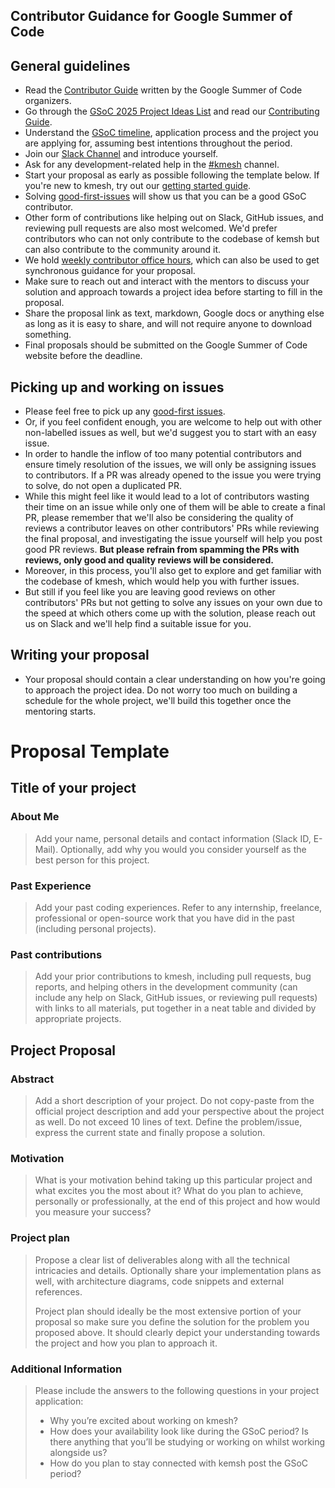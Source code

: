 ## Contributor Guidance for Google Summer of Code

## General guidelines

* Read the [Contributor Guide](https://google.github.io/gsocguides/student/) written by the Google Summer of Code organizers.
* Go through the [GSoC 2025 Project Ideas List](./2025/project_ideas.md) and read our [Contributing Guide](https://github.com/kmesh-net/kmesh/blob/main/CONTRIBUTING.md).
* Understand the [GSoC timeline](https://developers.google.com/open-source/gsoc/timeline), application process and the project you are applying for, assuming best intentions throughout the period.
* Join our [Slack Channel](https://cloud-native.slack.com/archives/C06BU2GB8NL) and introduce yourself. 
* Ask for any development-related help in the [#kmesh](https://cloud-native.slack.com/archives/C06BU2GB8NL) channel.
* Start your proposal as early as possible following the template below. If you're new to kmesh, try out our [getting started guide](https://kmesh.net/en/docs/setup/quick-start/).
* Solving [good-first-issues](https://github.com/kmesh-net/kmesh/issues?q=is%3Aissue%20state%3Aopen%20label%3A%22good%20first%20issue%22) will show us that you can be a good GSoC contributor. 
* Other form of contributions like helping out on Slack, GitHub issues, and reviewing pull requests are also most welcomed. We'd prefer contributors who can not only contribute to the codebase of kemsh but can also contribute to the community around it.
* We hold [weekly contributor office hours](https://zoom-lfx.platform.linuxfoundation.org/meeting/99299011908?password=f4c31ddd-11ed-42ae-a617-3e0842c39c58), which can also be used to get synchronous guidance for your proposal. 
* Make sure to reach out and interact with the mentors to discuss your solution and approach towards a project idea before starting to fill in the proposal.
* Share the proposal link as text, markdown, Google docs or anything else as long as it is easy to share, and will not require anyone to download something.
* Final proposals should be submitted on the Google Summer of Code website before the deadline.

## Picking up and working on issues

* Please feel free to pick up any [good-first issues](https://github.com/kmesh-net/kmesh/issues?q=is%3Aissue%20state%3Aopen%20label%3A%22good%20first%20issue%22).
* Or, if you feel confident enough, you are welcome to help out with other non-labelled issues as well, but we'd suggest you to start with an easy issue.
* In order to handle the inflow of too many potential contributors and ensure timely resolution of the issues, we will only be assigning issues to contributors. If a PR was already opened to the issue you were trying to solve, do not open a duplicated PR.
* While this might feel like it would lead to a lot of contributors wasting their time on an issue while only one of them will be able to create a final PR, please remember that we'll also be considering the quality of reviews a contributor leaves on other contributors' PRs while reviewing the final proposal, and investigating the issue yourself will help you post good PR reviews. __But please refrain from spamming the PRs with reviews, only good and quality reviews will be considered.__
* Moreover, in this process, you'll also get to explore and get familiar with the codebase of kmesh, which would help you with further issues.
* But still if you feel like you are leaving good reviews on other contributors' PRs but not getting to solve any issues on your own due to the speed at which others come up with the solution, please reach out us on Slack and we'll help find a suitable issue for you.

## Writing your proposal

* Your proposal should contain a clear understanding on how you're going to approach the project idea. Do not worry too much on building a schedule for the whole project, we'll build this together once the mentoring starts.

# Proposal Template

## Title of your project

### About Me

> Add your name, personal details and contact information (Slack ID, E-Mail). Optionally, add why you would you consider yourself as the best person for this project.

### Past Experience

> Add your past coding experiences. Refer to any internship, freelance, professional or open-source work that you have did in the past (including personal projects).

### Past contributions

> Add your prior contributions to kmesh, including pull requests, bug reports, and helping others in the development community (can include any help on Slack, GitHub issues, or reviewing pull requests) with links to all materials, put together in a neat table and divided by appropriate projects.

## Project Proposal

### Abstract

> Add a short description of your project. Do not copy-paste from the official project description and add your perspective about the project as well. Do not exceed 10 lines of text. Define the problem/issue, express the current state and finally propose a solution.

### Motivation

> What is your motivation behind taking up this particular project and what excites you the most about it? What do you plan to achieve, personally or professionally, at the end of this project and how would you measure your success?

### Project plan

> Propose a clear list of deliverables along with all the technical intricacies and details. Optionally share your implementation plans as well, with architecture diagrams, code snippets and external references.
>
> Project plan should ideally be the most extensive portion of your proposal so make sure you define the solution for the problem you proposed above. It should clearly depict your understanding towards the project and how you plan to approach it.

### Additional Information

>Please include the answers to the following questions in your project application:
>
>* Why you’re excited about working on kmesh?
>* How does your availability look like during the GSoC period? Is there anything that you’ll be studying or working on whilst working alongside us?
>* How do you plan to stay connected with kemsh post the GSoC period?